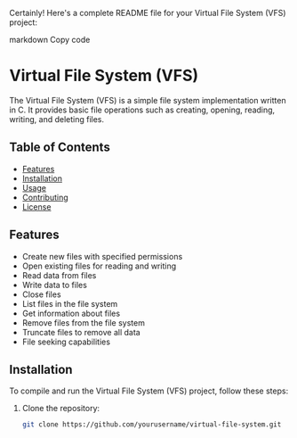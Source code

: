 
Certainly! Here's a complete README file for your Virtual File System (VFS) project:

markdown
Copy code
# Virtual File System (VFS)

The Virtual File System (VFS) is a simple file system implementation written in C. It provides basic file operations such as creating, opening, reading, writing, and deleting files.

## Table of Contents

- [Features](#features)
- [Installation](#installation)
- [Usage](#usage)
- [Contributing](#contributing)
- [License](#license)

## Features

- Create new files with specified permissions
- Open existing files for reading and writing
- Read data from files
- Write data to files
- Close files
- List files in the file system
- Get information about files
- Remove files from the file system
- Truncate files to remove all data
- File seeking capabilities

## Installation

To compile and run the Virtual File System (VFS) project, follow these steps:

1. Clone the repository:

   ```bash
   git clone https://github.com/yourusername/virtual-file-system.git
